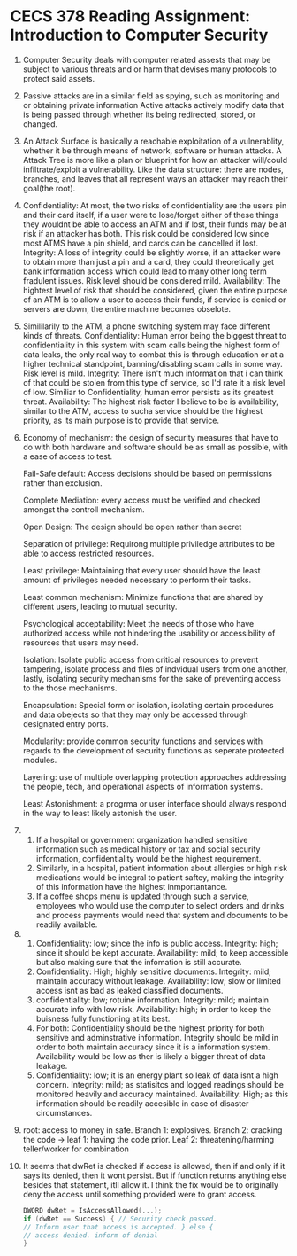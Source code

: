 # CECS 378 Reading Assignment: Introduction to Computer Security

1.  Computer Security deals with computer related assests that may be subject to various threats and or harm that
    devises many protocols to protect said assets. 

2.  Passive attacks are in a similar field as spying, such as monitoring and or obtaining private information
    Active attacks actively modify data that is being passed through whether its being redirected, stored, or changed. 

3.  An Attack Surface is basically a reachable exploitation of a vulnerablity, whether it be through means of
    network, software or human attacks.
    A Attack Tree is more like a plan or blueprint for how an attacker will/could infiltrate/exploit a vulnerability. Like the data structure: there are nodes, branches, and leaves that all represent ways an attacker may reach their goal(the root). 

4.  Confidentiality:  At most, the two risks of confidentiality are the users pin and their card itself, if a user 
    were to lose/forget either of these things they wouldnt be able to access an ATM and if lost, their funds may be at risk if an attacker has both. This risk could be considered low since most ATMS have a pin shield, and cards can be cancelled if lost. 
    Integrity: A loss of integrity could be slightly worse, if an attacker were to obtain more than just a pin and a card, they could theoretically get bank information access which could lead to many other long term fradulent issues. Risk level should be considered mild.
    Availability: The hightest level of risk that should be considered, given the entire purpose of an ATM is to allow a user to access their funds, if service is denied or servers are down, the entire machine becomes obselote. 

5.  Simililarily to the ATM, a phone switching system may face different kinds of threats. 
    Confidentiality: Human error being the biggest threat to confidentiality in this system with scam calls being the highest form of data leaks, the only real way to combat this is through education or at a higher technical standpoint, banning/disabling scam calls in some way. Risk level is mild. 
    Integrity: There isn't much information that i can think of that could be stolen from this type of service, so I'd rate it a risk level of low. Similiar to Confidentiality, human error persists as its greatest threat. 
    Availability: The highest risk factor I believe to be is availability, similar to the ATM, access to sucha  service should be the highest priority, as its main purpose is to provide that service. 

6.  Economy of mechanism: the design of security measures that have to do with both hardware and software should
    be  as small as possible, with a ease of access to test.
    
    Fail-Safe default: Access decisions should be based on permissions rather than exclusion.
    
    Complete Mediation: every access must be verified and checked amongst the controll mechanism. 
    
    Open Design: The design should be open rather than secret
    
    Separation of privilege: Requirong multiple priviledge attributes to be able to access restricted resources. 
    
    Least privilege: Maintaining that every user should have the least amount of privileges needed necessary to perform their tasks. 
    
    Least common mechanism: Minimize functions that are shared by different users, leading to mutual security. 
    
    Psychological acceptability: Meet the needs of those who have authorized access while not hindering the usability or accessibility of resources that users may need. 
    
    Isolation: Isolate public access from critical resources to prevent tampering, isolate process and files of indvidual users  from one another, lastly, isolating security mechanisms for the sake of preventing access to the those mechanisms. 
    
    Encapsulation: Special form or isolation, isolating certain procedures and data obejects so that they may only be accessed through designated entry ports. 
    
    Modularity: provide common security functions and services with regards to the development of security functions as seperate protected modules. 
    
    Layering: use of multiple overlapping protection approaches addressing the people, tech, and operational aspects of information systems.
    
    Least Astonishment: a progrma or user interface should always respond in the way to least likely astonish the user.

7.  1)  If a hospital or government organization handled sensitive information such as medical history or tax and social security
    information, confidentiality would be the highest requirement. 
    2)  Similarly, in a hospital, patient information about allergies or high risk medications would be integral to patient saftey, making the integrity of this information have the highest inmportantance.
    3)  If a coffee shops menu is updated through such a service, employees who would use the computer to select orders and drinks and process payments would need that system and documents to be readily available.

8. 1)   Confidentiality: low; since the info is public access. Integrity: high; since it should be kept accurate. Availability: mild; to keep accessible but also making sure that the infomation is still accurate. 
    2)  Confidentiality: High; highly sensitive documents. Integrity: mild; maintain accuracy without leakage. Availability: low; slow or limited access isnt as bad as leaked classified documents. 
    3)  confidentiality: low; rotuine information. Integrity: mild; maintain accurate info with low risk. Availability: high; in order to keep the buisness fully functioning at its best.
    4)  For both: Confidentiality should be the highest priority for both sensitive and adminstrative information. Integrity should be mild in order to both maintain accuracy since it is a information system. Availability would be low as ther is likely a bigger threat of data leakage. 
    5) Confidentiality: low; it is an energy plant so leak of data isnt a high concern. Integrity: mild; as statisitcs and logged readings should be monitored heavily and accuracy maintained. Availability: High; as this information should be readily accesible in case of disaster circumstances. 

9.  root: access to money in safe. Branch 1: explosives. Branch 2: cracking the code -> leaf 1: having the code prior. Leaf 2: threatening/harming teller/worker for combination

10. It seems that dwRet is checked if access is allowed, then if and only if it says its denied, then it wont persist. But if function returns anything else besides that statement,  itll allow it. I think the fix would be to originally deny the access until something provided were to grant access. 

    ``` C
    DWORD dwRet = IsAccessAllowed(...);
    if (dwRet == Success) { // Security check passed.
    // Inform user that access is accepted. } else {
    // access denied. inform of denial
    }
    ```
